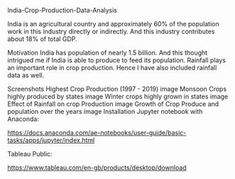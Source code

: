 India-Crop-Production-Data-Analysis


India is an agricultural country and approximately 60% of the population work in this industry directly or indirectly. And this industry contributes about 18% of total GDP.

Motivation
India has population of nearly 1.5 billion. And this thought intrigued me if India is able to produce to feed its population. Rainfall plays an important role in crop production. Hence I have also included rainfall data as well.


Screenshots
Highest Crop Production (1997 - 2019)
image
Monsoon Crops highly produced by states
image
Winter crops highly grown in states
image
Effect of Rainfall on crop Production
image
Growth of Crop Produce and population over the years
image
Installation
Jupyter notebook with Anaconda:

https://docs.anaconda.com/ae-notebooks/user-guide/basic-tasks/apps/jupyter/index.html

Tableau Public:

https://www.tableau.com/en-gb/products/desktop/download

